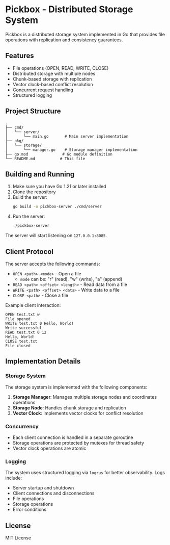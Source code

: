# Pickbox - Distributed Storage System

Pickbox is a distributed storage system implemented in Go that provides file operations with replication and consistency guarantees.

## Features

- File operations (OPEN, READ, WRITE, CLOSE)
- Distributed storage with multiple nodes
- Chunk-based storage with replication
- Vector clock-based conflict resolution
- Concurrent request handling
- Structured logging

## Project Structure

```
.
├── cmd/
│   └── server/
│       └── main.go       # Main server implementation
├── pkg/
│   └── storage/
│       └── manager.go    # Storage manager implementation
├── go.mod               # Go module definition
└── README.md           # This file
```

## Building and Running

1. Make sure you have Go 1.21 or later installed
2. Clone the repository
3. Build the server:
   ```bash
   go build -o pickbox-server ./cmd/server
   ```
4. Run the server:
   ```bash
   ./pickbox-server
   ```

The server will start listening on `127.0.0.1:8085`.

## Client Protocol

The server accepts the following commands:

- `OPEN <path> <mode>` - Open a file
  - `mode` can be: "r" (read), "w" (write), "a" (append)
- `READ <path> <offset> <length>` - Read data from a file
- `WRITE <path> <offset> <data>` - Write data to a file
- `CLOSE <path>` - Close a file

Example client interaction:
```
OPEN test.txt w
File opened
WRITE test.txt 0 Hello, World!
Write successful
READ test.txt 0 12
Hello, World!
CLOSE test.txt
File closed
```

## Implementation Details

### Storage System

The storage system is implemented with the following components:

1. **Storage Manager**: Manages multiple storage nodes and coordinates operations
2. **Storage Node**: Handles chunk storage and replication
3. **Vector Clock**: Implements vector clocks for conflict resolution

### Concurrency

- Each client connection is handled in a separate goroutine
- Storage operations are protected by mutexes for thread safety
- Vector clock operations are atomic

### Logging

The system uses structured logging via `logrus` for better observability. Logs include:
- Server startup and shutdown
- Client connections and disconnections
- File operations
- Storage operations
- Error conditions

## License

MIT License
